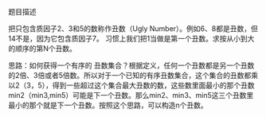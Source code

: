 题目描述

把只包含质因子2、3和5的数称作丑数（Ugly Number）。例如6、8都是丑数，但14不是，因为它包含质因子7。 习惯上我们把1当做是第一个丑数。求按从小到大的顺序的第N个丑数。

思路：如何获得一个有序的 丑数集合？根据定义，任何一个丑数都是另一个丑数的2倍、3倍或者5倍数。所以对于一个已知的有序丑数集合，这个集合的丑数都乘以2（3，5），得到一些超过这个集合最大丑数的数，这些数里面最小的那个丑数min2（min3,min5）可能是下一个丑数。那么min2、min3、min5这三个丑数里最小的那个就是下一个丑数。按照这个思路，可以构造n个丑数。